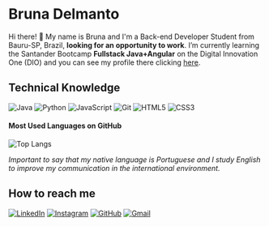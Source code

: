 # Bruna Delmanto
Hi there! 👋 My name is Bruna and I'm a Back-end Developer Student from Bauru-SP, Brazil, **looking for an opportunity to work**. I’m currently learning the Santander Bootcamp **Fullstack Java+Angular** on the Digital Innovation One (DIO) and you can see my profile there clicking [here](https://www.dio.me/en/users/brunadelmanto).

## Technical Knowledge
![Java](https://img.shields.io/badge/Java-000?style=for-the-badge&logo=java)
![Python](https://img.shields.io/badge/Python-000?style=for-the-badge&logo=python)
![JavaScript](https://img.shields.io/badge/JavaScript-000?style=for-the-badge&logo=javascript)
![Git](https://img.shields.io/badge/Git-000?style=for-the-badge&logo=git)
![HTML5](https://img.shields.io/badge/HTML5-000?style=for-the-badge&logo=html5)
![CSS3](https://img.shields.io/badge/CSS3-000?style=for-the-badge&logo=css3&logoColor=264CE4)

#### Most Used Languages on GitHub
![Top Langs](https://github-readme-stats-git-masterrstaa-rickstaa.vercel.app/api/top-langs/?username=brunadelmanto&layout=compact&bg_color=000&border_color=30A3DC&title_color=E94D5F&text_color=FFF&hide_title=true)

_Important to say that my native language is Portuguese and I study English to improve my communication in the international environment._

## How to reach me
[![LinkedIn](https://img.shields.io/badge/LinkedIn-000?style=for-the-badge&logo=linkedin&logoColor=0E76A8)](https://www.linkedin.com/in/brunadelmanto)
[![Instagram](https://img.shields.io/badge/Instagram-000?style=for-the-badge&logo=instagram)](https://www.instagram.com/brunadelmanto/)
[![GitHub](https://img.shields.io/badge/github-000?style=for-the-badge&logo=github)](https://github.com/brunadelmanto)
[![Gmail](https://img.shields.io/badge/Gmail-000?style=for-the-badge&logo=gmail)](mailto:brunadelmanto@gmail.com)
